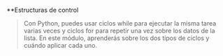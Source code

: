**Estructuras de control
>Con Python, puedes usar ciclos while para ejecutar la misma tarea varias veces y ciclos for para repetir una vez sobre los datos de la lista. En este módulo, aprenderás sobre los dos tipos de ciclos y cuándo aplicar cada uno.

